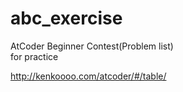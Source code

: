 # abc_exercise
AtCoder Beginner Contest(Problem list)  
for practice

http://kenkoooo.com/atcoder/#/table/